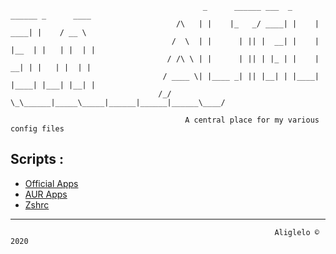 
                                               _      ______ ___  _      ______ _      ____
                                         /\   | |    |_   _/ ____| |    |  ____| |    / __ \ 
                                        /  \  | |      | || |  __| |    | |__  | |   | |  | |
                                       / /\ \ | |      | || | |_ | |    |  __| | |   | |  | |
                                      / ____ \| |____ _| || |__| | |____| |____| |___| |__| |
                                     /_/    \_\______|_____\_____|______|______|______\____/ 
                                                                
                                           A central place for my various config files 
                                            


## Scripts :

- [Official Apps](https://raw.githubusercontent.com/aliglelo/configs/master/scripts/official_apps.sh)
- [AUR Apps](https://raw.githubusercontent.com/aliglelo/configs/master/scripts/AUR_apps.sh)
- [Zshrc](https://raw.githubusercontent.com/aliglelo/configs/master/dotfiles/remove_this_text.zshrc)

--------------------------



                                                               Aliglelo © 2020
